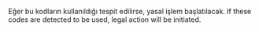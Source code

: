 Eğer bu kodların kullanıldığı tespit edilirse, yasal işlem başlatılacak.
If these codes are detected to be used, legal action will be initiated.
